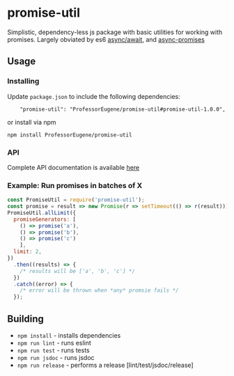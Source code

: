 # promise-util #

Simplistic, dependency-less js package with basic utilities for working with promises.
Largely obviated by es6 [async/await](https://developer.mozilla.org/en-US/docs/Web/JavaScript/Reference/Statements/async_function), and [async-promises](https://www.npmjs.com/package/async-promises)

## Usage ##

### Installing ###

Update ```package.json``` to include the following dependencies:

```
    "promise-util": "ProfessorEugene/promise-util#promise-util-1.0.0",
```

or install via npm

```
npm install ProfessorEugene/promise-util
```
### API ###

Complete API documentation is available [here](https://professoreugene.github.io/promise-util/index.html)

### Example: Run promises in batches of X ###

```javascript
const PromiseUtil = require('promise-util');
const promise = result => new Promise(r => setTimeout(() => r(result)));
PromiseUtil.allLimit({
  promiseGenerators: [
    () => promise('a'),
    () => promise('b'),
    () => promise('c')
    ],
  limit: 2,
})
  .then((results) => {
    /* results will be ['a', 'b', 'c'] */
  })
  .catch((error) => {
    /* error will be thrown when *any* promsie fails */
  });
```

## Building ##
* ```npm install``` - installs dependencies
* ```npm run lint``` - runs eslint
* ```npm run test``` - runs tests
* ```npm run jsdoc``` - runs jsdoc
* ```npm run release``` - performs a release [lint/test/jsdoc/release]
